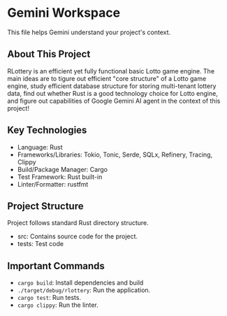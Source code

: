 # Gemini Workspace

This file helps Gemini understand your project's context.

## About This Project

RLottery is an efficient yet fully functional basic Lotto game engine. The main ideas are to tigure out efficient "core structure" of a Lotto game engine, study efficient database structure for storing multi-tenant lottery data, find out whether Rust is a good technology choice for Lotto engine, and figure out capabilities of Google Gemini AI agent in the context of this project!

## Key Technologies

*   Language: Rust
*   Frameworks/Libraries: Tokio, Tonic, Serde, SQLx, Refinery, Tracing, Clippy
*   Build/Package Manager: Cargo
*   Test Framework: Rust built-in
*   Linter/Formatter: rustfmt

## Project Structure
Project follows standard Rust directory structure.

* src: Contains source code for the project.
* tests: Test code

## Important Commands

*   `cargo build`: Install dependencies and build
*   `./target/debug/rlottery`: Run the application.
*   `cargo test`: Run tests.
*   `cargo clippy`: Run the linter.

